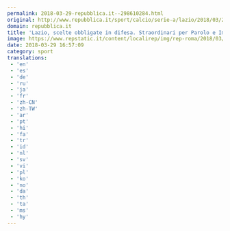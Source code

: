 ```yaml
---
permalink: 2018-03-29-repubblica.it--298610284.html
original: http://www.repubblica.it/sport/calcio/serie-a/lazio/2018/03/29/news/inzaghi_scelte_per_benevento-192536917/?rss
domain: repubblica.it
title: 'Lazio, scelte obbligate in difesa. Straordinari per Parolo e Immobile'
image: https://www.repstatic.it/content/localirep/img/rep-roma/2018/03/29/180733380-a3fe45ce-d89b-4937-b687-9bc42599ed6b.jpg
date: 2018-03-29 16:57:09
category: sport
translations: 
 - 'en'
 - 'es'
 - 'de'
 - 'ru'
 - 'ja'
 - 'fr'
 - 'zh-CN'
 - 'zh-TW'
 - 'ar'
 - 'pt'
 - 'hi'
 - 'fa'
 - 'tr'
 - 'id'
 - 'nl'
 - 'sv'
 - 'vi'
 - 'pl'
 - 'ko'
 - 'no'
 - 'da'
 - 'th'
 - 'ta'
 - 'ms'
 - 'hy'
---
```


